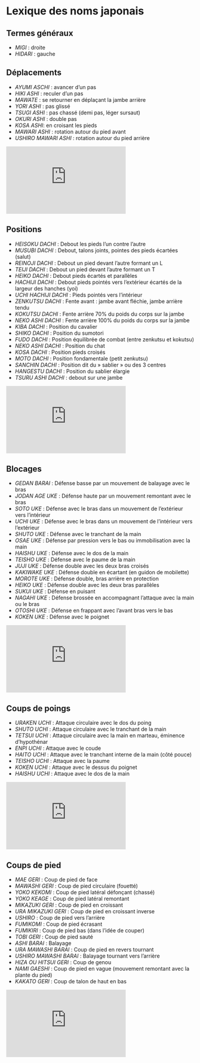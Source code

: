 # Lexique des noms japonais

## Termes généraux
- _MIGI_ : droite
- _HIDARI_ : gauche

## Déplacements
- _AYUMI ASCHI_ :   avancer d’un pas 
- _HIKI  ASHI_ :   reculer d’un pas
- _MAWATE_ : se retourner en déplaçant la jambe arrière
- _YORI ASHI_ :   pas glissé
- _TSUGI ASHI_ :   pas chassé (demi pas, léger sursaut)
- _OKURI ASHI_ :   double pas
- _KOSA ASHI_: en croisant les pieds
- _MAWARI ASHI_ :   rotation autour du pied avant
- _USHIRO MAWARI ASHI_  : rotation autour du pied arrière

<iframe width="320" height="180" src="https://www.youtube.com/embed/BOdWwpITIBA?si=e9UWHkcerKOVWXKQ" title="YouTube video player" frameborder="0" allow="accelerometer; autoplay; clipboard-write; encrypted-media; gyroscope; picture-in-picture; web-share" referrerpolicy="strict-origin-when-cross-origin" allowfullscreen></iframe>


## Positions
- _HEISOKU DACHI_ :   Debout les pieds l’un contre l’autre
- _MUSUBI DACHI_ :   Debout, talons joints, pointes des pieds écartées (salut)
- _REINOJI DACHI_ :   Debout un pied devant l’autre formant un L
- _TEIJI DACHI_ :   Debout un pied devant l’autre formant un T
- _HEIKO DACHI_ :   Debout pieds écartés et parallèles 
- _HACHIJI DACHI_ :   Debout pieds pointés vers l’extérieur écartés de la largeur des hanches (yoi)
- _UCHI HACHIJI DACHI_ :   Pieds pointés vers l’intérieur
- _ZENKUTSU DACHI_ :   Fente avant : jambe avant fléchie, jambe arrière tendu
- _KOKUTSU DACHI_ :   Fente arrière 70% du poids du corps sur la jambe
- _NEKO ASHI DACHI_ :    Fente arrière 100% du poids du corps sur la jambe
- _KIBA DACHI_ :   Position du cavalier
- _SHIKO DACHI_ :   Position du sumotori
- _FUDO DACHI_ :   Position équilibrée de combat (entre zenkutsu et kokutsu)
- _NEKO ASHI DACHI_ :   Position du chat
- _KOSA DACHI_ :  Position pieds croisés
- _MOTO DACHI_ :   Position fondamentale (petit zenkutsu)
- _SANCHIN DACHI_ :   Position dit du  » sablier  » ou des 3 centres
- _HANGESTU DACHI_ :   Position du sablier élargie
- _TSURU ASHI DACHI_ :   debout sur une jambe

<iframe width="320" height="180" src="https://www.youtube.com/embed/JRDIreijpts?si=yaQpfwOAs9piyppf" title="YouTube video player" frameborder="0" allow="accelerometer; autoplay; clipboard-write; encrypted-media; gyroscope; picture-in-picture; web-share" referrerpolicy="strict-origin-when-cross-origin" allowfullscreen></iframe>

## Blocages
- _GEDAN BARAI_ :   Défense basse par un mouvement de balayage avec le bras
- _JODAN AGE UKE_ :    Défense haute par un mouvement remontant avec le bras
- _SOTO UKE_ :   Défense avec le bras dans un mouvement de l’extérieur vers l’intérieur
- _UCHI UKE_ :   Défense avec le bras dans un mouvement de l’intérieur vers l’extérieur
- _SHUTO UKE_ :   Défense avec le tranchant de la main
- _OSAE UKE_ :   Défense par pression vers le bas ou immobilisation avec la main
- _HAISHU UKE_ :   Défense avec le dos de la main
- _TEISHO UKE_ :   Défense avec le paume de la main
- _JUJI UKE_ :   Défense double avec les deux bras croisés
- _KAKIWAKE UKE_ :   Défense double en écartant (en guidon de mobilette)
- _MOROTE UKE_ :   Défense double, bras arrière en protection
- _HEIKO UKE_ :   Défense double avec les deux bras parallèles
- _SUKUI UKE_ :   Défense en puisant
- _NAGAHI UKE_ :   Défense brossée en accompagnant l’attaque avec la main ou le bras
- _OTOSHI UKE_ :  Défense en frappant avec l’avant bras vers le bas
- _KOKEN UKE_ :    Défense avec le poignet

<iframe width="320" height="180" src="https://www.youtube.com/embed/1X56uP5vCFE?si=H5ZiqnXPxeUHmzzf" title="YouTube video player" frameborder="0" allow="accelerometer; autoplay; clipboard-write; encrypted-media; gyroscope; picture-in-picture; web-share" referrerpolicy="strict-origin-when-cross-origin" allowfullscreen></iframe>


## Coups de poings
- _URAKEN UCHI_ :   Attaque circulaire avec le dos du poing
- _SHUTO UCHI_ :   Attaque circulaire avec le tranchant de la main
- _TETSUI UCHI_ :   Attaque circulaire avec la main en marteau, éminence d’hypothénar
- _ENPI UCHI_ : Attaque avec le coude
- _HAITO UCHI_ :   Attaque avec le tranchant interne de la main (côté pouce)
- _TEISHO UCHI_ :   Attaque avec la paume
- _KOKEN UCHI_ :   Attaque avec le dessus du poignet
- _HAISHU UCHI_ :   Attaque avec le dos de la main

<iframe width="320" height="180" src="https://www.youtube.com/embed/YSr15oM3H84?si=RBJWkhnlmAQkqZEr" title="YouTube video player" frameborder="0" allow="accelerometer; autoplay; clipboard-write; encrypted-media; gyroscope; picture-in-picture; web-share" referrerpolicy="strict-origin-when-cross-origin" allowfullscreen></iframe>


## Coups de pied
- _MAE GERI_ :   Coup de pied de face
- _MAWASHI GERI_ :   Coup de pied circulaire (fouetté)
- _YOKO KEKOMI_ :   Coup de pied latéral défonçant (chassé)
- _YOKO KEAGE_ :   Coup de pied latéral remontant
- _MIKAZUKI GERI_ :   Coup de pied en croissant
- _URA MIKAZUKI GERI_ :   Coup de pied en croissant inverse
- _USHIRO_ :    Coup de pied vers l’arrière
- _FUMIKOMI_ :   Coup de pied écrasant
- _FUMIKIRI_ :   Coup de pied bas (dans l’idée de couper)
- _TOBI GERI_ :   Coup de pied sauté
- _ASHI BARAI_ :   Balayage
- _URA MAWASHI BARAI_ :   Coup de pied en revers tournant
- _USHIRO MAWASHI BARAI_ :   Balayage tournant vers l’arrière
- _HIZA OU HITSUI GERI_ :   Coup de genou
- _NAMI GAESHI_ :   Coup de pied en vague (mouvement remontant avec la plante du pied)
- _KAKATO GERI_ :   Coup de talon de haut en bas

<iframe width="320" height="180" src="https://www.youtube.com/embed/1yH-UDNcouE?si=XaZflpluSjRNeAen" title="YouTube video player" frameborder="0" allow="accelerometer; autoplay; clipboard-write; encrypted-media; gyroscope; picture-in-picture; web-share" referrerpolicy="strict-origin-when-cross-origin" allowfullscreen></iframe>
